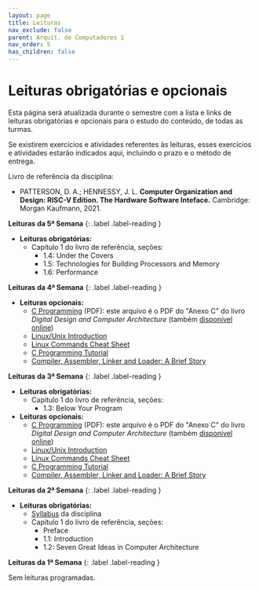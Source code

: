 ```yaml
---
layout: page
title: Leituras
nav_exclude: false
parent: Arquit. de Computadores 1
nav_order: 5
has_children: false
---
```


# Leituras obrigatórias e opcionais

Esta página será atualizada durante o semestre com a lista e links de leituras
obrigatórias e opcionais para o estudo do conteúdo, de todas as turmas.

Se existirem exercícios e atividades referentes às leituras, esses exercícios
e atividades estarão indicados aqui, incluindo o prazo e o método de entrega.

Livro de referência da disciplina:

* PATTERSON, D. A.; HENNESSY, J. L. <b>Computer Organization
  and Design: RISC-V Edition. The Hardware Software Inteface.</b> Cambridge:
  Morgan Kaufmann, 2021.

**Leituras da 5ª Semana**<a id="l5sem"></a>
{: .label .label-reading }

* **Leituras obrigatórias:**
  * Capítulo 1 do livro de referência, seções:
    * 1.4: Under the Covers
    * 1.5: Technologies for Building Processors and Memory
    * 1.6: Performance

**Leituras da 4ª Semana**<a id="l4sem"></a>
{: .label .label-reading }

* **Leituras opcionais:**
  * [C Programming](/assets/disciplinas/arqcomp1/c_programming.pdf) (PDF): este
    arquivo é o PDF do "Anexo C" do livro *Digital Design and Computer
    Architecture* (também [disponível online](https://booksite.elsevier.com/9780128000564/index.php))
  * [Linux/Unix Introduction](http://www.ee.surrey.ac.uk/Teaching/Unix/)
  * [Linux Commands Cheat Sheet](https://www.pcwdld.com/linux-commands-cheat-sheet)
  * [C Programming Tutorial](http://www.cprogramming.com/tutorial/c-tutorial.html)
  * [Compiler, Assembler, Linker and Loader: A Brief Story](https://www.tenouk.com/ModuleW.html)

**Leituras da 3ª Semana**<a id="l3sem"></a>
{: .label .label-reading }

* **Leituras obrigatórias:**
  * Capítulo 1 do livro de referência, seções:
    * 1.3: Below Your Program
* **Leituras opcionais:**
  * [C Programming](/assets/disciplinas/arqcomp1/c_programming.pdf) (PDF): este
    arquivo é o PDF do "Anexo C" do livro *Digital Design and Computer
    Architecture* (também [disponível online](https://booksite.elsevier.com/9780128000564/index.php))
  * [Linux/Unix Introduction](http://www.ee.surrey.ac.uk/Teaching/Unix/)
  * [Linux Commands Cheat Sheet](https://www.pcwdld.com/linux-commands-cheat-sheet)
  * [C Programming Tutorial](http://www.cprogramming.com/tutorial/c-tutorial.html)
  * [Compiler, Assembler, Linker and Loader: A Brief Story](https://www.tenouk.com/ModuleW.html)

**Leituras da 2ª Semana**<a id="l2sem"></a>
{: .label .label-reading }

* **Leituras obrigatórias:**
  * [Syllabus](/assets/disciplinas/arqcomp1/syllabus_2023_1.pdf) da disciplina
  * Capítulo 1 do livro de referência, seções:
    * Preface
    * 1.1: Introduction
    * 1.2: Seven Great Ideas in Computer Architecture

**Leituras da 1ª Semana**<a id="l1sem"></a>
{: .label .label-reading }

Sem leituras programadas.

